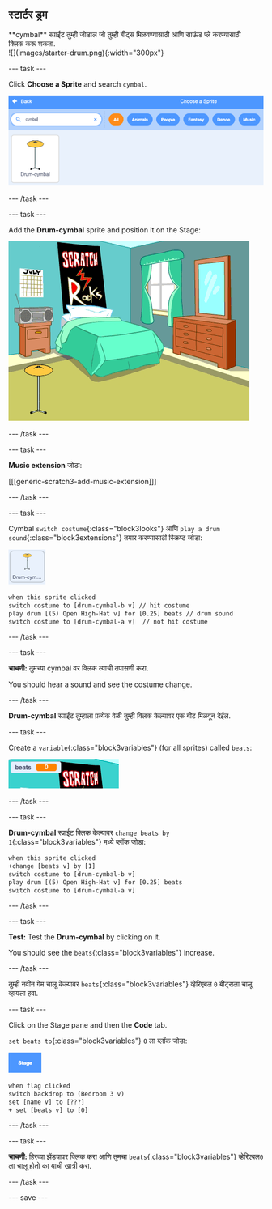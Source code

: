 ## स्टार्टर ड्रम

<div style="display: flex; flex-wrap: wrap">
<div style="flex-basis: 200px; flex-grow: 1; margin-right: 15px;">
**cymbal** स्प्राईट तुम्ही जोडाल जो तुम्ही बीट्स मिळवण्यासाठी आणि साऊंड प्ले करण्यासाठी क्लिक करू शकता.
</div>
<div>
![](images/starter-drum.png){:width="300px"}
</div>
</div>

--- task ---

Click **Choose a Sprite** and search `cymbal`.

![](images/cymbal-gallery.png)

--- /task ---

--- task ---

Add the **Drum-cymbal** sprite and position it on the Stage:

![](images/cymbal-stage.png)

--- /task ---

--- task ---

**Music extension** जोडा:

[[[generic-scratch3-add-music-extension]]]

--- /task ---

--- task ---

Cymbal `switch costume`{:class="block3looks"} आणि `play a drum sound`{:class="block3extensions"} तयार करण्यासाठी स्क्रिप्ट जोडा:

![](images/cymbal-icon.png)

```blocks3
when this sprite clicked
switch costume to [drum-cymbal-b v] // hit costume
play drum [(5) Open High-Hat v] for [0.25] beats // drum sound
switch costume to [drum-cymbal-a v]  // not hit costume
```

--- /task ---

--- task ---

**चाचणी:** तुमच्या cymbal वर क्लिक त्याची तपासणी करा.

You should hear a sound and see the costume change.

--- /task ---

**Drum-cymbal** स्प्राईट तुम्हाला प्रत्येक वेळी तुम्ही क्लिक केल्यावर एक बीट मिळवून देईल.

--- task ---

Create a `variable`{:class="block3variables"} (for all sprites) called `beats`:

![](images/beats-variable.png)

--- /task ---

--- task ---

**Drum-cymbal** स्प्राईट क्लिक केल्यावर `change beats by 1`{:class="block3variables"} मध्ये ब्लॉक जोडा:

```blocks3
when this sprite clicked
+change [beats v] by [1]
switch costume to [drum-cymbal-b v]
play drum [(5) Open High-Hat v] for [0.25] beats 
switch costume to [drum-cymbal-a v]
```

--- /task ---

--- task ---

**Test:** Test the **Drum-cymbal** by clicking on it.

You should see the `beats`{:class="block3variables"} increase.

--- /task ---

तुम्ही नवीन गेम चालू केल्यावर `beats`{:class="block3variables"} व्हेरिएबल `0` बीट्सला चालू व्हायला हवा.

--- task ---

Click on the Stage pane and then the **Code** tab.

`set beats to`{:class="block3variables"} `0` ला ब्लॉक जोडा:

![](images/stage-icon.png)

```blocks3
when flag clicked
switch backdrop to (Bedroom 3 v) 
set [name v] to [???] 
+ set [beats v] to [0]
```
--- /task ---

--- task ---

**चाचणी:** हिरव्या झेंड्यावर क्लिक करा आणि तुमचा `beats`{:class="block3variables"} व्हेरिएबल`0` ला चालू होतो का याची खात्री करा.

--- /task ---

--- save ---
